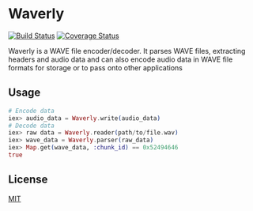 # Waverly

[![Build Status](https://travis-ci.org/celaxodon/waverly.svg?branch=master)](https://travis-ci.org/celaxodon/waverly)
[![Coverage Status](https://coveralls.io/repos/github/celaxodon/waverly/badge.svg?branch=master)](https://coveralls.io/github/celaxodon/waverly?branch=master)

Waverly is a WAVE file encoder/decoder. It parses WAVE files, extracting headers and audio data
and can also encode audio data in WAVE file formats for storage or to pass onto other applications

## Usage

```elixir
# Encode data
iex> audio_data = Waverly.write(audio_data)
# Decode data
iex> raw data = Waverly.reader(path/to/file.wav)
iex> wave_data = Waverly.parser(raw_data)
iex> Map.get(wave_data, :chunk_id) == 0x52494646
true
```

## License

[MIT][]


[MIT]: https://opensource.org/licenses/MIT "MIT License"
